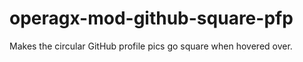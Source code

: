 # operagx-mod-github-square-pfp
Makes the circular GitHub profile pics go square when hovered over.
